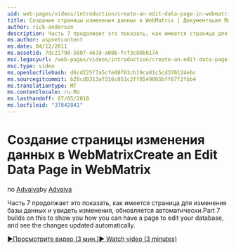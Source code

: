 ```yaml
---
uid: web-pages/videos/introduction/create-an-edit-data-page-in-webmatrix
title: Создание страницы изменения данных в WebMatrix | Документация Майкрософт
author: rick-anderson
description: Часть 7 продолжает это показать, как имеется страница для изменения базы данных и увидеть изменения, обновляется автоматически.
ms.author: aspnetcontent
ms.date: 04/12/2011
ms.assetid: 7dc21790-5607-467d-a08b-fcf3c80b0174
msc.legacyurl: /web-pages/videos/introduction/create-an-edit-data-page-in-webmatrix
msc.type: video
ms.openlocfilehash: d6cd225f7a5cfe08f61cb19ca81c5cd370124e6c
ms.sourcegitcommit: b28cd0313af316c051c2ff8549865bff67f2fbb4
ms.translationtype: MT
ms.contentlocale: ru-RU
ms.lasthandoff: 07/05/2018
ms.locfileid: "37842841"
---
```

<a name="create-an-edit-data-page-in-webmatrix"></a><span data-ttu-id="71577-103">Создание страницы изменения данных в WebMatrix</span><span class="sxs-lookup"><span data-stu-id="71577-103">Create an Edit Data Page in WebMatrix</span></span>
====================
<span data-ttu-id="71577-104">по [Advaiya](https://twitter.com/Advaiyasolns)</span><span class="sxs-lookup"><span data-stu-id="71577-104">by [Advaiya](https://twitter.com/Advaiyasolns)</span></span>

<span data-ttu-id="71577-105">Часть 7 продолжает это показать, как имеется страница для изменения базы данных и увидеть изменения, обновляется автоматически.</span><span class="sxs-lookup"><span data-stu-id="71577-105">Part 7 builds on this to show you how you can have a page to edit your database, and see the changes updated automatically.</span></span>

[<span data-ttu-id="71577-106">&#9654;Просмотрите видео (3 мин.)</span><span class="sxs-lookup"><span data-stu-id="71577-106">&#9654; Watch video (3 minutes)</span></span>](https://channel9.msdn.com/Blogs/ASP-NET-Site-Videos/create-an-edit-data-page-in-webmatrix)
